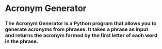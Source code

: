 
# Acronym Generator
### The Acronym Generator is a Python program that allows you to generate acronyms from phrases. It takes a phrase as input and returns the acronym formed by the first letter of each word in the phrase.
